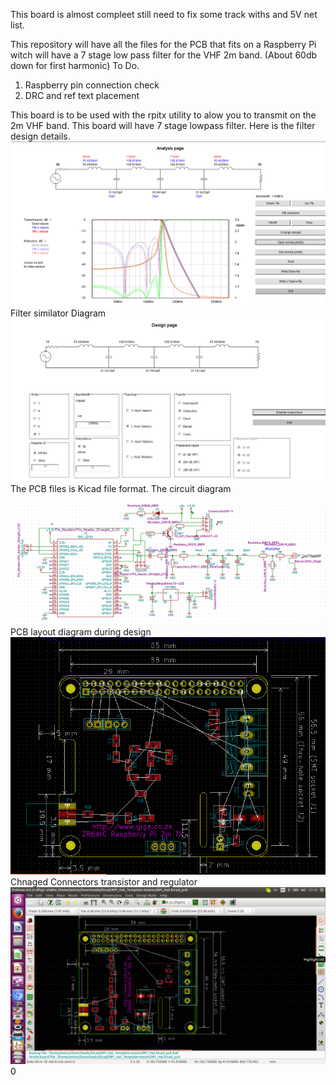 This board is almost compleet still need to fix some track withs and 5V net list.

This repository will have all the files for the PCB that fits on a Raspberry Pi witch will have a 7 stage low pass filter for the VHF 2m band. (About 60db down for first harmonic) 
To Do.
1) Raspberry pin connection check
2) DRC and ref text placement

This board is to be used with the rpitx utility to alow you to transmit on the 2m VHF band.
This board will have 7 stage lowpass filter.
Here is the filter design details.
![Alt text](7_stage_2m_filter_1.png?raw=true "Filter diagram")
Filter similator Diagram
![Alt text](7_stage_2m_filter_2.png?raw=true "Filter diagram")
The PCB files is Kicad file format.
The circuit diagram

![Alt text](Bacar_s_diagram.png?raw=true "Raspberry Pi hat Circuit diagram")
PCB layout diagram during design
![Alt text](Bacar_PCB_2.png?raw=true "PCB diagram")
<br>
Chnaged Connectors transistor and regulator
![Alt text](Bacar_PCB_3.png?raw=true "PCB diagram")
0
